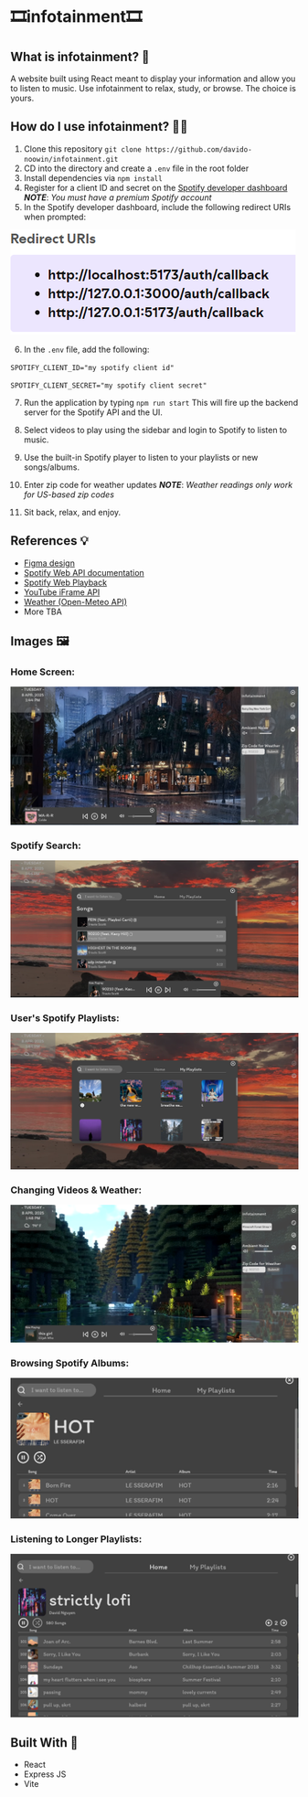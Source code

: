 # 🎞️infotainment🎞️
## What is infotainment? 🤔
A website built using React meant to display your information and allow you to listen to music. Use infotainment to relax, study, or browse. The choice is yours.
## How do I use infotainment? 🐱‍💻
1. Clone this repository `git clone https://github.com/davido-noowin/infotainment.git`
2. CD into the directory and create a `.env` file in the root folder
3. Install dependencies via `npm install`
4. Register for a client ID and secret on the [Spotify developer dashboard](https://developer.spotify.com/dashboard) **_NOTE_**: _You must have a premium Spotify account_
5. In the Spotify developer dashboard, include the following redirect URIs when prompted:
<img src="./images/redirectURIs.PNG"/>

6. In the `.env` file, add the following: 

`SPOTIFY_CLIENT_ID="my spotify client id"`
<br />

`SPOTIFY_CLIENT_SECRET="my spotify client secret"` 

7. Run the application by typing `npm run start` This will fire up the backend server for the Spotify API and the UI.

8. Select videos to play using the sidebar and login to Spotify to listen to music.

9. Use the built-in Spotify player to listen to your playlists or new songs/albums.

10. Enter zip code for weather updates **_NOTE_**: _Weather readings only work for US-based zip codes_

11. Sit back, relax, and enjoy.

## References 💡
* [Figma design](https://www.figma.com/design/8GSl8ELzVrjUhudOh2S0vL/infotainment?node-id=6-6&t=3T6RfQAnLcjKlcF4-1)
* [Spotify Web API documentation](https://developer.spotify.com/documentation/web-api)
* [Spotify Web Playback](https://developer.spotify.com/documentation/web-playback-sdk)
* [YouTube iFrame API](https://developers.google.com/youtube/iframe_api_reference)
* [Weather (Open-Meteo API)](https://open-meteo.com/en/docs)
* More TBA

## Images 🖼️
### Home Screen:

<img src="./images/Capture1.png"/>

### Spotify Search:

<img src="./images/Capture2.png"/>

### User's Spotify Playlists:

<img src="./images/Capture3.png"/>


### Changing Videos & Weather:

<img src="./images/Capture4.png"/>

### Browsing Spotify Albums:

<img src="./images/Capture5.png"/>

### Listening to Longer Playlists:

<img src="./images/Capture6.png"/>

## Built With 🔨
* React
* Express JS
* Vite